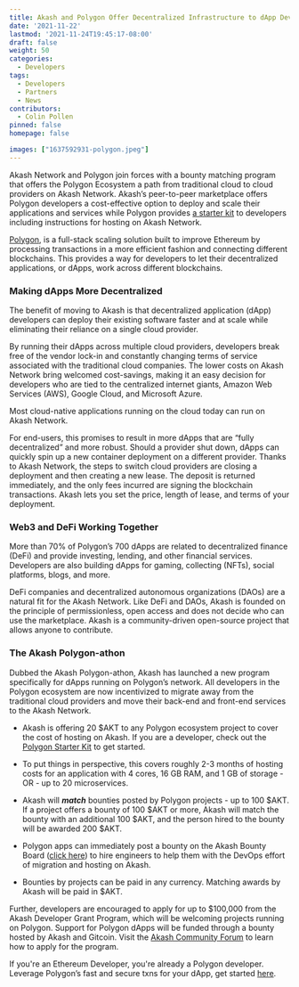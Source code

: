 ```yaml
---
title: Akash and Polygon Offer Decentralized Infrastructure to dApp Developers
date: '2021-11-22'
lastmod: '2021-11-24T19:45:17-08:00'
draft: false
weight: 50
categories:
  - Developers
tags:
  - Developers
  - Partners
  - News
contributors:
  - Colin Pollen
pinned: false
homepage: false

images: ["1637592931-polygon.jpeg"]
---
```

Akash Network and Polygon join forces with a bounty matching program that offers the Polygon Ecosystem a path from traditional cloud to cloud providers on Akash Network. Akash’s peer-to-peer marketplace offers Polygon developers a cost-effective option to deploy and scale their applications and services while Polygon provides [a starter kit](https://polygontechnology.notion.site/Polygon-Starter-Kit-a289a505a0bb4e8b8189c1fc3b2223d0) to developers including instructions for hosting on Akash Network.

[Polygon](https://polygon.technology/), is a full-stack scaling solution built to improve Ethereum by processing transactions in a more efficient fashion and connecting different blockchains. This provides a way for developers to let their decentralized applications, or dApps, work across different blockchains.

### **Making dApps More Decentralized**

The benefit of moving to Akash is that decentralized application (dApp) developers can deploy their existing software faster and at scale while eliminating their reliance on a single cloud provider. 

By running their dApps across multiple cloud providers, developers break free of the vendor lock-in and constantly changing terms of service associated with the traditional cloud companies. The lower costs on Akash Network bring welcomed cost-savings, making it an easy decision for developers who are tied to the centralized internet giants, Amazon Web Services (AWS), Google Cloud, and Microsoft Azure. 

Most cloud-native applications running on the cloud today can run on Akash Network.

For end-users, this promises to result in more dApps that are “fully decentralized” and more robust. Should a provider shut down, dApps can quickly spin up a new container deployment on a different provider. Thanks to Akash Network, the steps to switch cloud providers are closing a deployment and then creating a new lease. The deposit is returned immediately, and the only fees incurred are signing the blockchain transactions. Akash lets you set the price, length of lease, and terms of your deployment. 

### **Web3 and DeFi Working Together**

More than 70% of Polygon’s 700 dApps are related to decentralized finance (DeFi) and provide investing, lending, and other financial services. Developers are also building dApps for gaming, collecting (NFTs), social platforms, blogs, and more.  

DeFi companies and decentralized autonomous organizations (DAOs) are a natural fit for the Akash Network. Like DeFi and DAOs, Akash is founded on the principle of permissionless, open access and does not decide who can use the marketplace. Akash is a community-driven open-source project that allows anyone to contribute.

### **The Akash Polygon-athon**

Dubbed the Akash Polygon-athon, Akash has launched a new program specifically for dApps running on Polygon’s network. All developers in the Polygon ecosystem are now incentivized to migrate away from the traditional cloud providers and move their back-end and front-end services to the Akash Network.

*   Akash is offering 20 $AKT to any Polygon ecosystem project to cover the cost of hosting on Akash. If you are a developer, check out the [Polygon Starter Kit](https://akashnet.notion.site/Polygon-Akash-Starter-Kit-d4e817023556417ea8c9b679336d0d76) to get started. 
    
*   To put things in perspective, this covers roughly 2-3 months of hosting costs for an application with 4 cores, 16 GB RAM, and 1 GB of storage - OR - up to 20 microservices.
    
*   Akash will _**match**_ bounties posted by Polygon projects - up to 100 $AKT. If a project offers a bounty of 100 $AKT or more, Akash will match the bounty with an additional 100 $AKT, and the person hired to the bounty will be awarded 200 $AKT. 
    
*   Polygon apps can immediately post a bounty on the Akash Bounty Board ([click here](https://forum.akash.network/c/bounties/)) to hire engineers to help them with the DevOps effort of migration and hosting on Akash.
    
*   Bounties by projects can be paid in any currency. Matching awards by Akash will be paid in $AKT.
    

Further, developers are encouraged to apply for up to $100,000 from the Akash Developer Grant Program, which will be welcoming projects running on Polygon. Support for Polygon dApps will be funded through a bounty hosted by Akash and Gitcoin. Visit the [Akash Community Forum](https://forum.akash.network/c/hackathons/polygon/56) to learn how to apply for the program. 

If you're an Ethereum Developer, you're already a Polygon developer. Leverage Polygon’s fast and secure txns for your dApp, get started [here](https://docs.polygon.technology/docs/develop/getting-started).